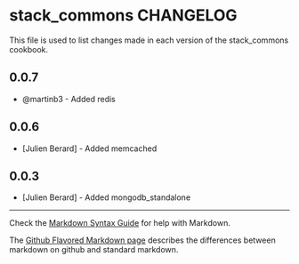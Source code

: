 stack_commons CHANGELOG
=======================

This file is used to list changes made in each version of the stack_commons cookbook.

0.0.7
-----

- @martinb3 - Added redis

0.0.6
-----
- [Julien Berard] - Added memcached

0.0.3
-----
- [Julien Berard] - Added mongodb_standalone

- - -
Check the [Markdown Syntax Guide](http://daringfireball.net/projects/markdown/syntax) for help with Markdown.

The [Github Flavored Markdown page](http://github.github.com/github-flavored-markdown/) describes the differences between markdown on github and standard markdown.
